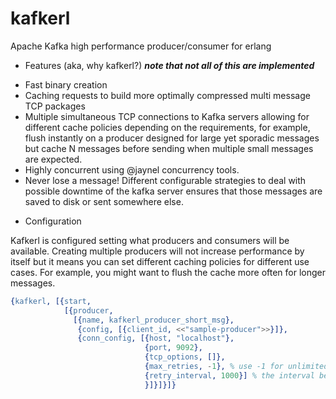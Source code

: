 kafkerl
=======

Apache Kafka high performance producer/consumer for erlang

* Features (aka, why kafkerl?)
***note that not all of this are implemented***
 - Fast binary creation
 - Caching requests to build more optimally compressed multi message TCP packages
 - Multiple simultaneous TCP connections to Kafka servers allowing for different cache policies depending on the requirements, for example, flush instantly on a producer designed for large yet sporadic messages but cache N messages before sending when multiple small messages are expected.
 - Highly concurrent using @jaynel concurrency tools.
 - Never lose a message! Different configurable strategies to deal with possible downtime of the kafka server ensures that those messages are saved to disk or sent somewhere else.

* Configuration

Kafkerl is configured setting what producers and consumers will be available. Creating multiple producers will not increase performance by itself but it means you can set different caching policies for different use cases. For example, you might want to flush the cache more often for longer messages.

```erlang
{kafkerl, [{start,
            [{producer,
              [{name, kafkerl_producer_short_msg},
               {config, [{client_id, <<"sample-producer">>}]},
               {conn_config, [{host, "localhost"},
                              {port, 9092},
                              {tcp_options, []},
                              {max_retries, -1}, % use -1 for unlimited retries after a disconnection
                              {retry_interval, 1000}] % the interval between reconnection attempts
                              }]}]}]}
```